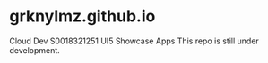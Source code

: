# grknylmz.github.io

Cloud Dev S0018321251
UI5 Showcase Apps
This repo is still under development.
